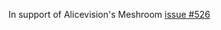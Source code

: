 In support of Alicevision's Meshroom [issue #526](https://github.com/alicevision/meshroom/issues/526) 
